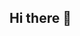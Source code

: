 ## Hi there 👋

<!--
**yvaristil/yvaristil** is a ✨ _special_ ✨ repository because its `README.md` (this file) appears on your GitHub profile.**

- Utilizing creative thinking as a means of success
- Working on mostly but not limited to anything aerospace 
- Currently learning the fundamentals of this thing called coding 
- Find me contacts here: linktr.ee/yvaristil



